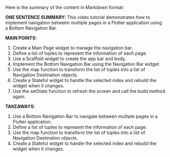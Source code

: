Here is the summary of the content in Markdown format:

**ONE SENTENCE SUMMARY:**
This video tutorial demonstrates how to implement navigation between multiple pages in a Flutter application using a Bottom Navigation Bar.

**MAIN POINTS:**

1. Create a Main Page widget to manage the navigation bar.
2. Define a list of tuples to represent the information of each page.
3. Use a Scaffold widget to create the app bar and body.
4. Implement the Bottom Navigation Bar using the Navigation Bar widget.
5. Use the map function to transform the list of tuples into a list of Navigation Destination objects.
6. Create a Stateful widget to handle the selected index and rebuild the widget when it changes.
7. Use the setState function to refresh the screen and call the build method again.

**TAKEAWAYS:**

1. Use a Bottom Navigation Bar to navigate between multiple pages in a Flutter application.
2. Define a list of tuples to represent the information of each page.
3. Use the map function to transform the list of tuples into a list of Navigation Destination objects.
4. Create a Stateful widget to handle the selected index and rebuild the widget when it changes.
